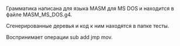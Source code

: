Грамматика написана для языка MASM для MS DOS и находится в файле MASM_MS_DOS.g4.

Сгенерированные деревья и код к ним находятся в папке тесты.

Воспринимает операции sub add jmp mov.

